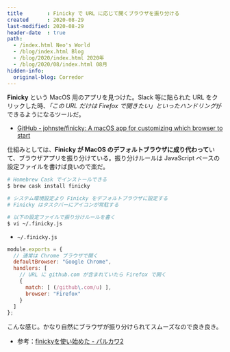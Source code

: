 ```yaml
---
title        : Finicky で URL に応じて開くブラウザを振り分ける
created      : 2020-08-29
last-modified: 2020-08-29
header-date  : true
path:
  - /index.html Neo's World
  - /blog/index.html Blog
  - /blog/2020/index.html 2020年
  - /blog/2020/08/index.html 08月
hidden-info:
  original-blog: Corredor
---
```


**Finicky** という MacOS 用のアプリを見つけた。Slack 等に貼られた URL をクリックした時、*「この URL だけは Firefox で開きたい」といったハンドリング*ができるようになるツールだ。

- [GitHub - johnste/finicky: A macOS app for customizing which browser to start](https://github.com/johnste/finicky)

仕組みとしては、**Finicky が MacOS のデフォルトブラウザに成り代わって**いて、ブラウザアプリを振り分けている。振り分けルールは JavaScript ベースの設定ファイルを書けば良いので楽だ。

```bash
# Homebrew Cask でインストールできる
$ brew cask install finicky

# システム環境設定より Finicky をデフォルトブラウザに設定する
# Finicky はタスクバーにアイコンが常駐する

# 以下の設定ファイルで振り分けルールを書く
$ vi ~/.finicky.js
```

- `~/.finicky.js`

```javascript
module.exports = {
  // 通常は Chrome ブラウザで開く
  defaultBrowser: "Google Chrome",
  handlers: [
    // URL に github.com が含まれていたら Firefox で開く
    {
      match: [ (/github\.com/u) ],
      browser: "Firefox"
    }
  ]
};
```

こんな感じ。かなり自然にブラウザが振り分けられてスムーズなので良き良き。

- 参考：[finickyを使い始めた - パルカワ2](https://hisaichi5518.hatenablog.jp/entry/2020/07/25/180112)
